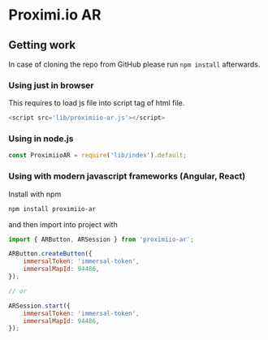 # Proximi.io AR

## Getting work

In case of cloning the repo from GitHub please run `npm install` afterwards.

### Using just in browser

This requires to load js file into script tag of html file.

```javascript
<script src='lib/proximiio-ar.js'></script>
```

### Using in node.js

```javascript
const ProximiioAR = require('lib/index').default;
```

### Using with modern javascript frameworks (Angular, React)

Install with npm

```bash
npm install proximiio-ar
```

and then import into project with

```javascript
import { ARButton, ARSession } from 'proximiio-ar';

ARButton.createButton({
	immersalToken: 'immersal-token',
	immersalMapId: 94486,
});

// or

ARSession.start({
	immersalToken: 'immersal-token',
	immersalMapId: 94486,
});
```
